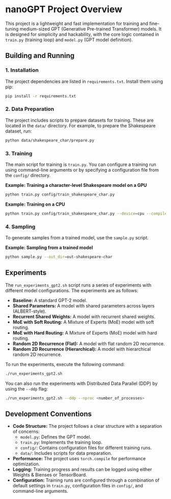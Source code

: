 # nanoGPT Project Overview

This project is a lightweight and fast implementation for training and fine-tuning medium-sized GPT (Generative Pre-trained Transformer) models. It is designed for simplicity and hackability, with the core logic contained in `train.py` (training loop) and `model.py` (GPT model definition).

## Building and Running

### 1. Installation

The project dependencies are listed in `requirements.txt`. Install them using pip:

```bash
pip install -r requirements.txt
```

### 2. Data Preparation

The project includes scripts to prepare datasets for training. These are located in the `data/` directory. For example, to prepare the Shakespeare dataset, run:

```bash
python data/shakespeare_char/prepare.py
```

### 3. Training

The main script for training is `train.py`. You can configure a training run using command-line arguments or by specifying a configuration file from the `config/` directory.

**Example: Training a character-level Shakespeare model on a GPU**

```bash
python train.py config/train_shakespeare_char.py
```

**Example: Training on a CPU**

```bash
python train.py config/train_shakespeare_char.py --device=cpu --compile=False
```

### 4. Sampling

To generate samples from a trained model, use the `sample.py` script.

**Example: Sampling from a trained model**

```bash
python sample.py --out_dir=out-shakespeare-char
```

## Experiments

The `run_experiments_gpt2.sh` script runs a series of experiments with different model configurations. The experiments are as follows:

*   **Baseline:** A standard GPT-2 model.
*   **Shared Parameters:** A model with shared parameters across layers (ALBERT-style).
*   **Recurrent Shared Weights:** A model with recurrent shared weights.
*   **MoE with Soft Routing:** A Mixture of Experts (MoE) model with soft routing.
*   **MoE with Hard Routing:** A Mixture of Experts (MoE) model with hard routing.
*   **Random 2D Recurrence (Flat):** A model with flat random 2D recurrence.
*   **Random 2D Recurrence (Hierarchical):** A model with hierarchical random 2D recurrence.

To run the experiments, execute the following command:

```bash
./run_experiments_gpt2.sh
```

You can also run the experiments with Distributed Data Parallel (DDP) by using the `--ddp` flag:

```bash
./run_experiments_gpt2.sh --ddp --nproc <number_of_processes>
```

## Development Conventions

*   **Code Structure:** The project follows a clear structure with a separation of concerns:
    *   `model.py`: Defines the GPT model.
    *   `train.py`: Implements the training loop.
    *   `config/`: Contains configuration files for different training runs.
    *   `data/`: Includes scripts for data preparation.
*   **Performance:** The project uses `torch.compile` for performance optimization.
*   **Logging:** Training progress and results can be logged using either Weights & Bienses or TensorBoard.
*   **Configuration:** Training runs are configured through a combination of default settings in `train.py`, configuration files in `config/`, and command-line arguments.